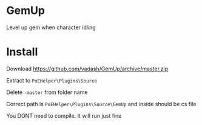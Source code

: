 # GemUp
Level up gem when character idling

# Install

Download https://github.com/vadash/GemUp/archive/master.zip

Extract to `PoEHelper\Plugins\Source`

Delete `-master` from folder name

Correct path is `PoEHelper\Plugins\Source\GemUp` and inside should be cs file

You DONT need to compile. It will run just fine
